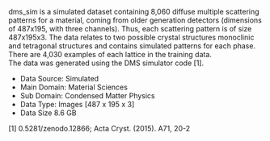 

dms_sim is a simulated dataset containing 8,060 diffuse multiple scattering patterns for a material, coming from older generation detectors (dimensions of 487x195, with three channels). Thus, each scattering pattern is of size 487x195x3. The data relates to two possible crystal structures monoclinic and tetragonal structures and contains simulated patterns for each phase. There are 4,030 examples of each lattice in the training data.  
The data was generated using the DMS simulator code [1]. 


* Data Source: Simulated
* Main Domain: Material Sciences
* Sub Domain:	Condensed Matter Physics
* Data Type:	Images [487 x 195 x 3]
* Data Size	8.6 GB

[1] 0.5281/zenodo.12866; Acta Cryst. (2015). A71, 20-2




<!--
dms_sim is a simulated dataset containing 8,060 diffuse multiple scattering patterns for a material, coming from older generation detectors (dimensions of 487x195, with three channels). Thus, each scattering pattern is of size 487x195x3. The data relates to two possible crystal structures monoclinic and tetragonal structures and contains simulated patterns for each phase. There are 4,030 examples of each lattice in the training data.  
The data was generated using the DMS simulator code [1]. 


* Data Source: Simulated
* Main Domain: Material Sciences
* Sub Domain:	Condensed Matter Physics
* Data Type:	Images [487 x 195 x 3]
* Data Size	8.6 GB

[1] 0.5281/zenodo.12866; Acta Cryst. (2015). A71, 20-2
-->